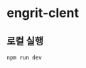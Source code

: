# engrit-clent 

## 로컬 실행
```node
npm run dev
```

<!-- ## 배포 

cloudflare 에서 배포 중이어서 next 버전 문제로 인해 별도 build 작업이 필요함

```node
npm run build
``` -->
